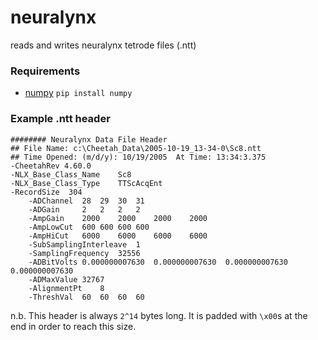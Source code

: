 neuralynx
=========

reads and writes neuralynx tetrode files (.ntt)

### Requirements

* [numpy](http://www.scipy.org/scipylib/download.html) `pip install numpy`

### Example .ntt header

    ######## Neuralynx Data File Header
    ## File Name: c:\Cheetah_Data\2005-10-19_13-34-0\Sc8.ntt 
    ## Time Opened: (m/d/y): 10/19/2005  At Time: 13:34:3.375 
    -CheetahRev 4.60.0 
    -NLX_Base_Class_Name    Sc8 
    -NLX_Base_Class_Type    TTScAcqEnt 
    -RecordSize  304 
        -ADChannel  28  29  30  31  
        -ADGain     2   2   2   2   
        -AmpGain    2000    2000    2000    2000    
        -AmpLowCut  600 600 600 600 
        -AmpHiCut   6000    6000    6000    6000    
        -SubSamplingInterleave  1
        -SamplingFrequency  32556
        -ADBitVolts 0.000000007630  0.000000007630  0.000000007630  0.000000007630
        -ADMaxValue 32767
        -AlignmentPt    8
        -ThreshVal  60  60  60  60
        
n.b. This header is always `2^14` bytes long. It is padded with `\x00`s at the end in order to reach this size.
